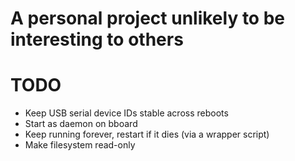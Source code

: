 # A personal project unlikely to be interesting to others

# TODO

* Keep USB serial device IDs stable across reboots
* Start as daemon on bboard
* Keep running forever, restart if it dies (via a wrapper script)
* Make filesystem read-only
